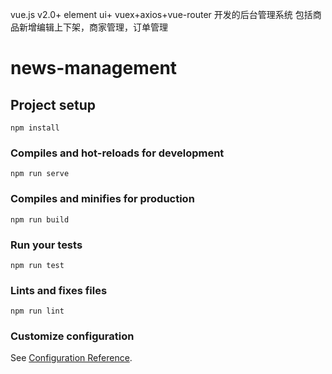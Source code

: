 vue.js v2.0+ element ui+ vuex+axios+vue-router
开发的后台管理系统
包括商品新增编辑上下架，商家管理，订单管理

# news-management

## Project setup
```
npm install
```

### Compiles and hot-reloads for development
```
npm run serve
```

### Compiles and minifies for production
```
npm run build
```

### Run your tests
```
npm run test
```

### Lints and fixes files
```
npm run lint
```

### Customize configuration
See [Configuration Reference](https://cli.vuejs.org/config/).
